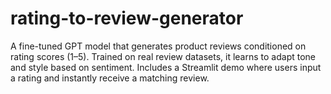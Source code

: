 # rating-to-review-generator
A fine-tuned GPT model that generates product reviews conditioned on rating scores (1–5). Trained on real review datasets, it learns to adapt tone and style based on sentiment. Includes a Streamlit demo where users input a rating and instantly receive a matching review.

